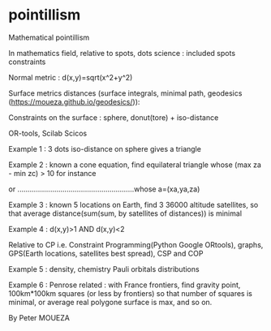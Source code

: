 # pointillism
Mathematical pointillism

In mathematics field, relative to spots, dots science : included spots constraints

Normal metric : d(x,y)=sqrt(x^2+y^2)

Surface metrics distances (surface integrals, minimal path, geodesics (https://moueza.github.io/geodesics/)): 

Constraints on the surface : sphere, donut(tore) + iso-distance

OR-tools, Scilab Scicos

Example 1 : 3 dots iso-distance on sphere gives a triangle

Example 2 : known a cone equation, find equilateral triangle whose (max za - min zc) > 10 for instance

or .........................................................whose a=(xa,ya,za)

Example 3 : known 5 locations on Earth, find 3 36000 altitude satellites, so that average distance(sum(sum, by satellites of distances)) is minimal

Example 4 :  d(x,y)>1 AND d(x,y)<2 

Relative to CP i.e. Constraint Programming(Python Google ORtools), graphs, GPS(Earth locations, satellites best spread), CSP and COP

Example 5 : density, chemistry Pauli orbitals distributions

Example 6 : Penrose related : with France frontiers, find gravity point, 100km*100km squares (or less by frontiers) so that number of squares is minimal, or average real polygone surface is max, and so on.

By Peter MOUEZA
